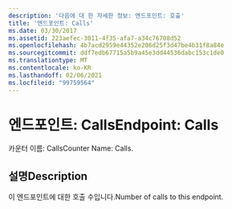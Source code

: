 ```yaml
---
description: '다음에 대 한 자세한 정보: 엔드포인트: 호출'
title: '엔드포인트: Calls'
ms.date: 03/30/2017
ms.assetid: 223aefec-3011-4f35-afa7-a34c76708d52
ms.openlocfilehash: 4b7acd2959e44352e206d25f3d47be4b31f8a84e
ms.sourcegitcommit: ddf7edb67715a5b9a45e3dd44536dabc153c1de0
ms.translationtype: MT
ms.contentlocale: ko-KR
ms.lasthandoff: 02/06/2021
ms.locfileid: "99759564"
---
```

# <a name="endpoint-calls"></a><span data-ttu-id="744d9-103">엔드포인트: Calls</span><span class="sxs-lookup"><span data-stu-id="744d9-103">Endpoint: Calls</span></span>

<span data-ttu-id="744d9-104">카운터 이름: Calls</span><span class="sxs-lookup"><span data-stu-id="744d9-104">Counter Name: Calls.</span></span>  
  
## <a name="description"></a><span data-ttu-id="744d9-105">설명</span><span class="sxs-lookup"><span data-stu-id="744d9-105">Description</span></span>  

 <span data-ttu-id="744d9-106">이 엔드포인트에 대한 호출 수입니다.</span><span class="sxs-lookup"><span data-stu-id="744d9-106">Number of calls to this endpoint.</span></span>

